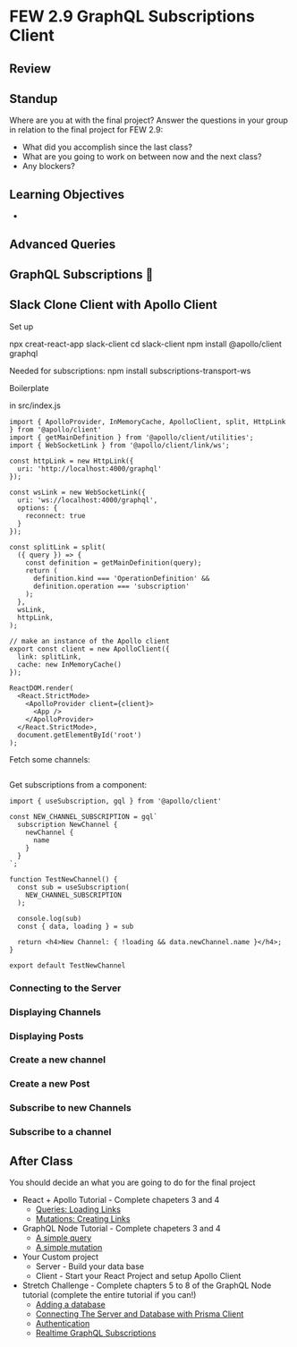 # FEW 2.9 GraphQL Subscriptions Client

<!-- > -->

## Review

<!-- > -->

## Standup

Where are you at with the final project? Answer the questions in your group in relation to the final project for FEW 2.9: 

- What did you accomplish since the last class? 
- What are you going to work on between now and the next class? 
- Any blockers?

<!-- > -->

## Learning Objectives

<!-- > -->

- 

<!-- > -->


## Advanced Queries 








## GraphQL Subscriptions 🔌



## Slack Clone Client with Apollo Client

Set up

npx creat-react-app slack-client
cd slack-client
npm install @apollo/client graphql

Needed for subscriptions:
npm install subscriptions-transport-ws

Boilerplate

in src/index.js

```JS
import { ApolloProvider, InMemoryCache, ApolloClient, split, HttpLink } from '@apollo/client'
import { getMainDefinition } from '@apollo/client/utilities';
import { WebSocketLink } from '@apollo/client/link/ws';

const httpLink = new HttpLink({
  uri: 'http://localhost:4000/graphql'
});

const wsLink = new WebSocketLink({
  uri: 'ws://localhost:4000/graphql',
  options: {
    reconnect: true
  }
});

const splitLink = split(
  ({ query }) => {
    const definition = getMainDefinition(query);
    return (
      definition.kind === 'OperationDefinition' &&
      definition.operation === 'subscription'
    );
  },
  wsLink,
  httpLink,
);

// make an instance of the Apollo client
export const client = new ApolloClient({
  link: splitLink,
  cache: new InMemoryCache()
});

ReactDOM.render(
  <React.StrictMode>
    <ApolloProvider client={client}>
      <App />
    </ApolloProvider>
  </React.StrictMode>,
  document.getElementById('root')
);
```

Fetch some channels: 

```JS

```


Get subscriptions from a component:

```JS
import { useSubscription, gql } from '@apollo/client'

const NEW_CHANNEL_SUBSCRIPTION = gql`
  subscription NewChannel {
    newChannel {
      name
    }
  }
`;

function TestNewChannel() {
  const sub = useSubscription(
    NEW_CHANNEL_SUBSCRIPTION
  );

  console.log(sub)
  const { data, loading } = sub

  return <h4>New Channel: { !loading && data.newChannel.name }</h4>;
}

export default TestNewChannel
```







### Connecting to the Server



### Displaying Channels



### Displaying Posts 



### Create a new channel



### Create a new Post



### Subscribe to new Channels



### Subscribe to a channel



## After Class 

You should decide an what you are going to do for the final project

- React + Apollo Tutorial - Complete chapeters 3 and 4
	- [Queries: Loading Links](https://www.howtographql.com/react-apollo/2-queries-loading-links/)
	- [Mutations: Creating Links](https://www.howtographql.com/react-apollo/3-mutations-creating-links/)
- GraphQL Node Tutorial - Complete chapeters 3 and 4
	- [A simple query](https://www.howtographql.com/graphql-js/2-a-simple-query/)
	- [A simple mutation](https://www.howtographql.com/graphql-js/3-a-simple-mutation/)
- Your Custom project
	- Server - Build your data base
	- Client - Start your React Project and setup Apollo Client
- Stretch Challenge - Complete chapters 5 to 8 of the GraphQL Node tutorial (complete the entire tutorial if you can!)
	- [Adding a database](https://www.howtographql.com/graphql-js/4-adding-a-database/)
	- [Connecting The Server and Database with Prisma Client](https://www.howtographql.com/graphql-js/5-connecting-server-and-database/)
	- [Authentication](https://www.howtographql.com/graphql-js/6-authentication/)
	- [Realtime GraphQL Subscriptions](https://www.howtographql.com/graphql-js/7-subscriptions/)